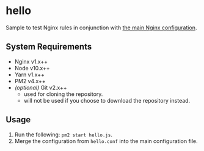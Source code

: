 # hello

Sample to test Nginx rules in conjunction with [the main Nginx configuration](../nginx/header-rewrite-example.conf).

## System Requirements

- Nginx v1.x++
- Node v10.x++
- Yarn v1.x++
- PM2 v4.x++
- _(optional)_ Git v2.x++
  - used for cloning the repository.
  - will not be used if you choose to download the repository instead.

## Usage

1. Run the following: `pm2 start hello.js`.
2. Merge the configuration from `hello.conf` into the main configuration file.
